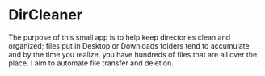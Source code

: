 # DirCleaner

The purpose of this small app is to help keep directories clean and organized; files put in Desktop or Downloads folders tend to accumulate and by the time you realize, you have hundreds of files that are all over the place. I aim to automate file transfer and deletion.
